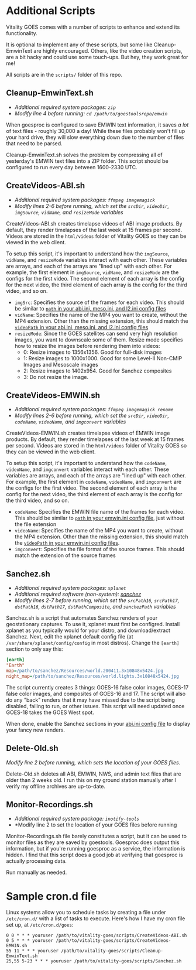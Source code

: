 # Additional Scripts

Vitality GOES comes with a number of scripts to enhance and extend its functionality.

It is optional to implement any of these scripts, but some like Cleanup-EmwinText are highly encouraged. Others, like the video creation scripts, are a bit hacky and could use some touch-ups. But hey, they work great for me!

All scripts are in the `scripts/` folder of this repo.

## Cleanup-EmwinText.sh
* *Additional required system packages: `zip`*
* *Modify line 4 before running: `cd /path/to/goestoolsrepo/emwin`*

When goesproc is configured to save EMWIN text information, it saves *a lot* of text files - roughly 30,000 a day! While these files probably won't fill up your hard drive, they will slow everything down due to the number of files that need to be parsed.

Cleanup-EmwinText.sh solves the problem by compressing all of yesterday's EMWIN text files into a ZIP folder. This script should be configured to run every day between 1600-2330 UTC.

## CreateVideos-ABI.sh
* *Additional required system packages: `ffmpeg imagemagick`*
* *Modify lines 2-6 before running, which set the `srcDir`, `videoDir`, `imgSource`, `vidName`, and `resizeMode` variables*

CreateVideos-ABI.sh creates timelapse videos of ABI image products. By default, they render timelapses of the last week at 15 frames per second. Videos are stored in the `html/videos` folder of Vitality GOES so they can be viewed in the web client.

To setup this script, it's important to understand how the `imgSource`, `vidName`, and `resizeMode` variables interact with each other. These variables are arrays, and each of the arrays are "lined up" with each other. For example, the first element in `imgSource`, `vidName`, and `resizeMode` are the configs for the first video. The second element of each array is the config for the next video, the third element of each array is the config for the third video, and so on.

* `imgSrc`: Specifies the source of the frames for each video. This should be similar to [`path` in your abi.ini, meso.ini, and l2.ini config files](config.md#abiini-mesoini-and-l2ini)
* `vidName`: Specifies the name of the MP4 you want to create, without the MP4 extension. Other than the missing extension, this should match the [`videoPath` in your abi.ini, meso.ini, and l2.ini config files](config.md#abiini-mesoini-and-l2ini)
* `resizeMode`: Since the GOES satellites can send very high resolution images, you want to downscale some of them. Resize mode specifies how to resize the images before rendering them into videos:
  * 0: Resize images to 1356x1356. Good for full-disk images
  * 1: Resize images to 1000x1000. Good for some Level-II Non-CMIP Images and Mesoscale images
  * 2: Resize images to 1402x954. Good for Sanchez composites
  * 3: Do not resize the image. 

## CreateVideos-EMWIN.sh
* *Additional required system packages: `ffmpeg imagemagick rename`*
* *Modify lines 2-6 before running, which set the `srcDir`, `videoDir`, `codeName`, `videoName`, and `imgconvert` variables*

CreateVideos-EMWIN.sh creates timelapse videos of EMWIN image products. By default, they render timelapses of the last week at 15 frames per second. Videos are stored in the `html/videos` folder of Vitality GOES so they can be viewed in the web client.

To setup this script, it's important to understand how the `codeName`, `videoName`, and `imgconvert` variables interact with each other. These variables are arrays, and each of the arrays are "lined up" with each other. For example, the first element in `codeName`, `videoName`, and `imgconvert` are the configs for the first video. The second element of each array is the config for the next video, the third element of each array is the config for the third video, and so on.

* `codeName`: Specifies the EMWIN file name of the frames for each video. This should be similar to [`path` in your emwin.ini config file](config.md#emwinini), just without the file extension
* `videoName`: Specifies the name of the MP4 you want to create, without the MP4 extension. Other than the missing extension, this should match the [`videoPath` in your emwin.ini config files](config.md#emwinini).
* `imgconvert`: Specifies the file format of the source frames. This should match the extension of the source frames

## Sanchez.sh
* *Additional required system packages: `xplanet`*
* *Additional required software (non-system): [sanchez](https://github.com/nullpainter/sanchez)*
* *Modify lines 2-7 before running, which set the `srcPath16`, `srcPath17`, `dstPath16`, `dstPath17`, `dstPathComposite`, and `sanchezPath` variables*

Sanchez.sh is a script that automates Sanchez renders of your geostationary captures. To use it, xplanet must first be configred. Install xplanet as you typically would for your distro, and download/extract Sanchez. Next, edit the xplanet default config file (at `/var/share/xplanet/config/config` in most distros). Change the `[earth]` section to only say this:

```ini
[earth]
"Earth"
map=/path/to/sanchez/Resources/world.200411.3x10848x5424.jpg
night_map=/path/to/sanchez/Resources/world.lights.3x10848x5424.jpg
```

The script currently creates 3 things: GOES-16 false color images, GOES-17 false color images, and composites of GOES-16 and 17. The script will also do any "back" renders that it may have missed due to the script being disabled, failing to run, or other issues. This script will need updated once GOES-18 takes the GOES West spot.

When done, enable the Sanchez sections in your [abi.ini config file](config.md#abiini-mesoini-and-l2ini) to display your fancy new renders.

## Delete-Old.sh
*Modify line 2 before running, which sets the location of your GOES files.*

Delete-Old.sh deletes all ABI, EMWIN, NWS, and admin text files that are older than 2 weeks old. I run this on my ground station manually after I verify my offline archives are up-to-date.

## Monitor-Recordings.sh
* *Additional required system package: `inotify-tools`*
* *Modify line 2 to set the location of your GOES files before running

Monitor-Recordings.sh file barely constitutes a script, but it can be used to monitor files as they are saved by goestools. Goesproc does output this information, but if you're running goesproc as a service, the information is hidden. I find that this script does a good job at verifying that goesproc is actually processing data.

Run manually as needed.

# Sample cron.d file
Linux systems allow you to schedule tasks by creating a file under `/etc/cron.d/` with a list of tasks to execute. Here's how I have my cron file set up, at `/etc/cron.d/goes`:

```
0 0 * * * youruser /path/to/vitality-goes/scripts/CreateVideos-ABI.sh
0 5 * * * youruser /path/to/vitality-goes/scripts/CreateVideos-EMWIN.sh
55 11 * * * youruser /path/to/vitality-goes/scripts/Cleanup-EmwinText.sh
25,55 5-23 * * * youruser /path/to/vitality-goes/scripts/Sanchez.sh
```
